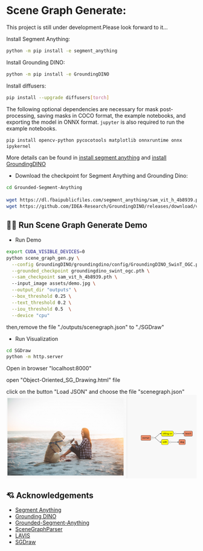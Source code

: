 # Scene Graph Generate:


This project is still under development.Please look forward to it...

Install Segment Anything:

```bash
python -m pip install -e segment_anything
```

Install Grounding DINO:

```bash
python -m pip install -e GroundingDINO
```


Install diffusers:

```bash
pip install --upgrade diffusers[torch]
```


The following optional dependencies are necessary for mask post-processing, saving masks in COCO format, the example notebooks, and exporting the model in ONNX format. `jupyter` is also required to run the example notebooks.
```
pip install opencv-python pycocotools matplotlib onnxruntime onnx ipykernel
```

More details can be found in [install segment anything](https://github.com/facebookresearch/segment-anything#installation) and [install GroundingDINO](https://github.com/IDEA-Research/GroundingDINO#install)

- Download the checkpoint for Segment Anything and Grounding Dino:
```bash
cd Grounded-Segment-Anything

wget https://dl.fbaipublicfiles.com/segment_anything/sam_vit_h_4b8939.pth
wget https://github.com/IDEA-Research/GroundingDINO/releases/download/v0.1.0-alpha/groundingdino_swint_ogc.pth
```


## :running_man: Run Scene Graph Generate Demo

- Run Demo
```bash
export CUDA_VISIBLE_DEVICES=0
python scene_graph_gen.py \
  --config GroundingDINO/groundingdino/config/GroundingDINO_SwinT_OGC.py \
  --grounded_checkpoint groundingdino_swint_ogc.pth \
  --sam_checkpoint sam_vit_h_4b8939.pth \ 
  --input_image assets/demo.jpg \
  --output_dir "outputs" \
  --box_threshold 0.25 \
  --text_threshold 0.2 \
  --iou_threshold 0.5  \
  --device "cpu"
```
then,remove the file "./outputs/scenegraph.json" to "./SGDraw" 
- Run Visualization
```bash
cd SGDraw
python -m http.server
```
Open in browser "localhost:8000"

open "Object-Oriented_SG_Drawing.html" file

click on the button "Load JSON" and choose the file "scenegraph.json"
![](./assets/scene_graph_gen_demo.PNG)




## :cupid: Acknowledgements
- [Segment Anything](https://github.com/facebookresearch/segment-anything)
- [Grounding DINO](https://github.com/IDEA-Research/GroundingDINO)
- [Grounded-Segment-Anything](https://github.com/IDEA-Research/Grounded-Segment-Anything)
- [SceneGraphParser](https://github.com/vacancy/SceneGraphParser)
- [LAVIS](https://github.com/salesforce/LAVIS)
- [SGDraw](https://github.com/zty0304/SGDraw)
